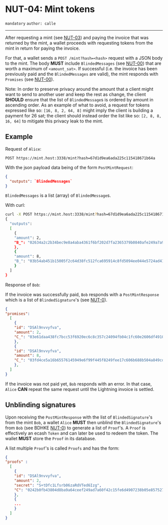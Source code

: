 NUT-04: Mint tokens
==========================

`mandatory` `author: calle`

---

After requesting a mint (see [NUT-03][03]) and paying the invoice that was returned by the mint, a wallet proceeds with requesting tokens from the mint in return for paying the invoice. 

For that, a wallet sends a `POST /mint?hash=<hash>` request with a JSON body to the mint. The body **MUST** include `BlindedMessages` (see [NUT-00][00]) that are worth a maximum of `<amount_sat>`. If successful (i.e. the invoice has been previously paid and the `BlindedMessages` are valid), the mint responds with `Promises` (see [NUT-00][00]). 

Note: In order to preserve privacy around the amount that a client might want to send to another user and keep the rest as change, the client **SHOULD** ensure that the list of `BlindedMessage`s is ordered by amount in ascending order. As an example of what to avoid, a request for tokens expressed like so: `[16, 8, 2, 64, 8]` might imply the client is building a payment for 26 sat; the client should instead order the list like so: `[2, 8, 8, 16, 64]` to mitigate this privacy leak to the mint.

## Example

Request of `Alice`:

```http
POST https://mint.host:3338/mint?hash=67d1d9ea6ada225c115418671b64a
```

With the json payload data being of the form `PostMintRequest`:

```json
{
  "outputs": `BlindedMessages`
}
```

`BlindedMessages` is a list (array) of `BlindedMessage`s.

With curl:

```bash
curl -X POST https://mint.host:3338/mint?hash=67d1d9ea6ada225c115418671b64a -d \
{
  "outputs": 
  [
    {
    "amount": 2, 
    "B_": "02634a2c2b34bec9e8a4aba4361f6bf202d7fa2365379b0840afe249a7a9d71239"
    },
    {
    "amount": 8, 
    "B_": "03b54ab451b15005f2c64d38fc512fca695914c8fd5094ee044e5724ad41fda247"
    }
  ]
}
```

Response of `Bob`: 

If the invoice was successfully paid, `Bob` responds with a `PostMintResponse` which is a list of `BlindedSignature`'s (see [NUT-0][00]).

```json
{
"promises":
  [
    {
    "id": "DSAl9nvvyfva",
    "amount": 2,
    "C_": "03e61daa438fc7bcc53f6920ec6c8c357c24094fb04c1fc60e2606df4910b21ffb"
    },
    {
    "id": "DSAl9nvvyfva",
    "amount": 8,
    "C_": "03fd4ce5a16b65576145949e6f99f445f8249fee17c606b688b504a849cdc452de"
    },
  ]
}
```

If the invoice was not paid yet, `Bob` responds with an error. In that case, `Alice` **CAN** repeat the same request until the Lightning invoice is settled.

## Unblinding signatures

Upon receiving the `PostMintResponse` with the list of `BlindedSignature`'s from the mint `Bob`, a wallet `Alice` **MUST** then unblind the `BlindedSignature`'s from `Bob` (see BDHKE [NUT-0][00]) to generate a list of `Proof`'s. A `Proof` is effectively an ecash `Token` and can later be used to redeem the token. The wallet **MUST** store the `Proof` in its database.

A list multiple `Proof`'s is called `Proofs` and has the form:

```json
{
"proofs" : 
  [
    {
    "id": "DSAl9nvvyfva",
    "amount": 2,
    "secret": "S+tDfc1Lfsrb06zaRdVTed6Izg",
    "C": "0242b0fb43804d8ba9a64ceef249ad7a60f42c15fe6d4907238b05e857527832a3"
    },
    {
    ...
    }
  ]
}
```

[00]: 00.md
[01]: 01.md
[02]: 02.md
[03]: 03.md
[04]: 04.md
[05]: 05.md
[06]: 06.md
[07]: 07.md
[08]: 08.md
[09]: 09.md
[10]: 10.md
[11]: 11.md
[12]: 12.md
[13]: 13.md
[14]: 14.md
[15]: 15.md
[16]: 16.md
[17]: 17.md
[18]: 18.md
[19]: 19.md
[20]: 20.md